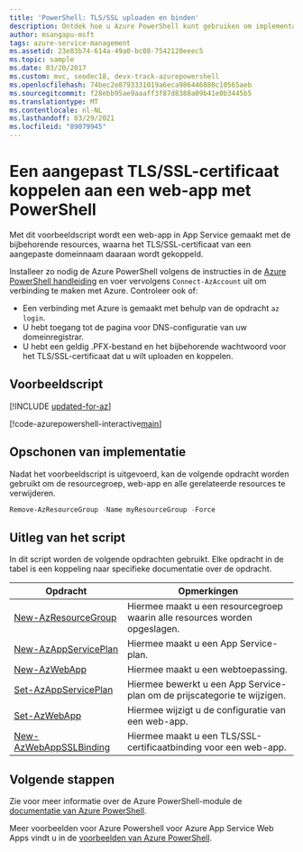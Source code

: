 ```yaml
---
title: 'PowerShell: TLS/SSL uploaden en binden'
description: Ontdek hoe u Azure PowerShell kunt gebruiken om implementatie en beheer van App Service kunt automatiseren. In dit voorbeeld ziet u hoe u een aangepast TLS/SSL-certificaat aan een app bindt.
author: msangapu-msft
tags: azure-service-management
ms.assetid: 23e83b74-614a-49a0-bc08-7542120eeec5
ms.topic: sample
ms.date: 03/20/2017
ms.custom: mvc, seodec18, devx-track-azurepowershell
ms.openlocfilehash: 74bec2e8793331019a6eca986446880c10565aeb
ms.sourcegitcommit: f28ebb95ae9aaaff3f87d8388a09b41e0b3445b5
ms.translationtype: MT
ms.contentlocale: nl-NL
ms.lasthandoff: 03/29/2021
ms.locfileid: "89079945"
---
```

# <a name="bind-a-custom-tlsssl-certificate-to-a-web-app-using-powershell"></a>Een aangepast TLS/SSL-certificaat koppelen aan een web-app met PowerShell

Met dit voorbeeldscript wordt een web-app in App Service gemaakt met de bijbehorende resources, waarna het TLS/SSL-certificaat van een aangepaste domeinnaam daaraan wordt gekoppeld. 

Installeer zo nodig de Azure PowerShell volgens de instructies in de [Azure PowerShell handleiding](/powershell/azure/) en voer vervolgens `Connect-AzAccount` uit om verbinding te maken met Azure. Controleer ook of:

- Een verbinding met Azure is gemaakt met behulp van de opdracht `az login`.
- U hebt toegang tot de pagina voor DNS-configuratie van uw domeinregistrar.
- U hebt een geldig .PFX-bestand en het bijbehorende wachtwoord voor het TLS/SSL-certificaat dat u wilt uploaden en koppelen.

## <a name="sample-script"></a>Voorbeeldscript

[!INCLUDE [updated-for-az](../../../includes/updated-for-az.md)]

[!code-azurepowershell-interactive[main](../../../powershell_scripts/app-service/configure-ssl-certificate/configure-ssl-certificate.ps1?highlight=1-3 "Bind a custom TLS/SSL certificate to a web app")]

## <a name="clean-up-deployment"></a>Opschonen van implementatie 

Nadat het voorbeeldscript is uitgevoerd, kan de volgende opdracht worden gebruikt om de resourcegroep, web-app en alle gerelateerde resources te verwijderen.

```powershell
Remove-AzResourceGroup -Name myResourceGroup -Force
```

## <a name="script-explanation"></a>Uitleg van het script

In dit script worden de volgende opdrachten gebruikt. Elke opdracht in de tabel is een koppeling naar specifieke documentatie over de opdracht.

| Opdracht | Opmerkingen |
|---|---|
| [New-AzResourceGroup](/powershell/module/az.resources/new-azresourcegroup) | Hiermee maakt u een resourcegroep waarin alle resources worden opgeslagen. |
| [New-AzAppServicePlan](/powershell/module/az.websites/new-azappserviceplan) | Hiermee maakt u een App Service-plan. |
| [New-AzWebApp](/powershell/module/az.websites/new-azwebapp) | Hiermee maakt u een webtoepassing. |
| [Set-AzAppServicePlan](/powershell/module/az.websites/set-azappserviceplan) | Hiermee bewerkt u een App Service-plan om de prijscategorie te wijzigen. |
| [Set-AzWebApp](/powershell/module/az.websites/set-azwebapp) | Hiermee wijzigt u de configuratie van een web-app. |
| [New-AzWebAppSSLBinding](/powershell/module/az.websites/new-azwebappsslbinding) | Hiermee maakt u een TLS/SSL-certificaatbinding voor een web-app. |

## <a name="next-steps"></a>Volgende stappen

Zie voor meer informatie over de Azure PowerShell-module de [documentatie van Azure PowerShell](/powershell/azure/).

Meer voorbeelden voor Azure Powershell voor Azure App Service Web Apps vindt u in de [voorbeelden van Azure PowerShell](../samples-powershell.md).
